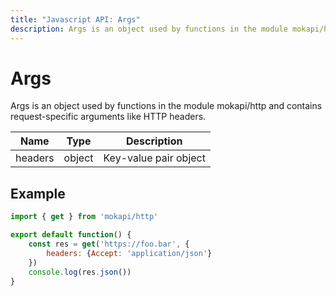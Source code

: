 ```yaml
---
title: "Javascript API: Args"
description: Args is an object used by functions in the module mokapi/http
---
```

# Args

Args is an object used by functions in the module mokapi/http 
and contains request-specific arguments like HTTP headers.

| Name     | Type    | Description           |
|----------|---------|-----------------------|
| headers  | object  | Key-value pair object |

## Example

```javascript
import { get } from 'mokapi/http'

export default function() {
    const res = get('https://foo.bar', {
        headers: {Accept: 'application/json'}
    })
    console.log(res.json())
}
```